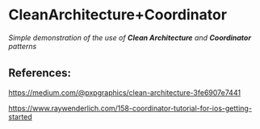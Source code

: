 # CleanArchitecture+Coordinator

###### Simple demonstration of the use of **Clean Architecture** and **Coordinator** patterns


## References: 

https://medium.com/@pxpgraphics/clean-architecture-3fe6907e7441

https://www.raywenderlich.com/158-coordinator-tutorial-for-ios-getting-started

